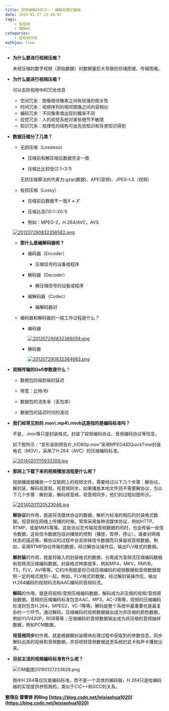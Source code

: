 ```yaml
---
title: 视频编解码学习一：编解码理论基础
date: 2019-01-27 23:40:07
tags:
    - 音视频
    - 编解码
categories:
    - 音视频开发
mathjax: true
---
```


- **为什么要进行视频压缩？**

    未经压缩的数字视频（原始数据）的数据量巨大导致的存储困难、传输困难。

- **为什么能进行视频压缩？**

    可以去除视频中的冗余信息

    - 空间冗余：图像相邻像素之间有较强的相关性
    - 时间冗余：视频序列的相邻图像之间内容相似
    - 编码冗余：不同像素值出现的概率不同
    - 视觉冗余：人的视觉系统对某些细节不敏感
    - 知识冗余：规律性的结构可由先验知识和背景知识得到

- **数据压缩分了几类？**

    - 无损压缩（Lossless）

        - 压缩前和解压缩后数据完全一致

        - 压缩比比较低(2:1~3:1)

        无损压缩算法的代表为:gzip(数据)、APE(音频)、JPEG-LS（视频）

    - 有损压缩（Lossy）

        - 压缩前后数据不一致$X \neq X'$

        - 压缩比高(10:1~20:1)

        - 例如：MPEG-2，H.264/AVC，AVS

    [![201207290832356582.png](https://i.loli.net/2019/01/27/5c4dce56edafc.png)](https://i.loli.net/2019/01/27/5c4dce56edafc.png)

    - **那什么是编解码器呢？**

        - 编码器（Encoder）

            - 压缩信号的设备或程序
        
        - 解码器（Decoder）

            - 解压缩信号的设备或程序
        
        - 编解码器（Codec）

            - 编解码器对

    - 编码器和解码器的一般工作过程是什么？

        - 编码器

            [![201207290832366059.png](https://i.loli.net/2019/01/27/5c4dce5717f84.png)](https://i.loli.net/2019/01/27/5c4dce5717f84.png)

        - 解码器

            [![201207290832364663.png](https://i.loli.net/2019/01/27/5c4dce56eecc3.png)](https://i.loli.net/2019/01/27/5c4dce56eecc3.png)

 - **视频传输的QoS参数是什么**？

    - 数据包的端到端的延迟

    - 带宽：比特/秒   

    - 数据包的流失率（丢包率）

    - 数据包的延迟时间的波动

- **我们经常见到的.mov\\.mp4\\.rmvb这是指的是编码标准吗？**

    不是，.mov等只是封装格式，封装了视频编码协议、音频编码协议等信息。

    如下图所示：“变形金刚预告片_h1080p.mov”采用MPEG4的QuickTime封装格式（MOV），采用了H.264（AVC）的压缩编码标准。

    [![20140201115933359.jpg](https://i.loli.net/2019/01/27/5c4dce571e18f.jpg)](https://i.loli.net/2019/01/27/5c4dce571e18f.jpg)


- **那网上下载下来的视频播放流程是什么呢？**

    视频播放器播放一个互联网上的视频文件，需要经过以下几个步骤：解协议，解封装，解码视音频，视音频同步。如果播放本地文件则不需要解协议，为以下几个步骤：解封装，解码视音频，视音频同步。他们的过程如图所示。

    [![20140201120523046.jpg](https://i.loli.net/2019/01/27/5c4dce56e2eda.jpg)](https://i.loli.net/2019/01/27/5c4dce56e2eda.jpg)

    **解协议**的作用，就是将流媒体协议的数据，解析为标准的相应的封装格式数据。视音频在网络上传播的时候，常常采用各种流媒体协议，例如HTTP，RTMP，或是MMS等等。这些协议在传输视音频数据的同时，也会传输一些信令数据。这些信令数据包括对播放的控制（播放，暂停，停止），或者对网络状态的描述等。解协议的过程中会去除掉信令数据而只保留视音频数据。例如，采用RTMP协议传输的数据，经过解协议操作后，输出FLV格式的数据。

    **解封装**的作用，就是将输入的封装格式的数据，分离成为音频流压缩编码数据和视频流压缩编码数据。封装格式种类很多，例如MP4，MKV，RMVB，TS，FLV，AVI等等，它的作用就是将已经压缩编码的视频数据和音频数据按照一定的格式放到一起。例如，FLV格式的数据，经过解封装操作后，输出H.264编码的视频码流和AAC编码的音频码流。

    **解码**的作用，就是将视频/音频压缩编码数据，解码成为非压缩的视频/音频原始数据。音频的压缩编码标准包含AAC，MP3，AC-3等等，视频的压缩编码标准则包含H.264，MPEG2，VC-1等等。解码是整个系统中最重要也是最复杂的一个环节。通过解码，压缩编码的视频数据输出成为非压缩的颜色数据，例如YUV420P，RGB等等；压缩编码的音频数据输出成为非压缩的音频抽样数据，例如PCM数据。

    **视音频同步**的作用，就是根据解封装模块处理过程中获取到的参数信息，同步解码出来的视频和音频数据，并将视频音频数据送至系统的显卡和声卡播放出来。

- **目前主流的视频编码标准有什么呢？**

    ![TIM截图20190127233628.png](https://i.loli.net/2019/01/27/5c4dd01441be8.png)

    图中H.264等仅仅是编码标准，而不是一个具体的编码器，H.264只是给编码器的实现提供参照用的。类似于C\C++和GCC的关系。

**整理自 雷霄骅 的Blog [https://blog.csdn.net/leixiaohua1020](https://blog.csdn.net/leixiaohua1020)**